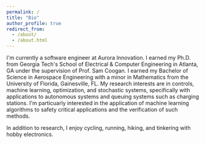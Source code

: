 ```yaml
---
permalink: /
title: "Bio"
author_profile: true
redirect_from: 
  - /about/
  - /about.html
---
```


I'm currently a software engineer at Aurora Innovation. I earned my Ph.D. from Georgia Tech's School of Electrical & Computer Engineering in Atlanta, GA under the supervision of Prof. Sam Coogan. I earned my Bachelor of Science in Aerospace Engineering with a minor in Mathematics from the University of Florida, Gainesville, FL. My research interests are in controls, machine learning, optimization, and stochastic systems, specifically with applications to autonomous systems and queuing systems such as charging stations. I'm particuarly interested in the application of machine learning algorithms to safety critical applications and the verification of such methods. 

In addition to research, I enjoy cycling, running, hiking, and tinkering with hobby electronics.



